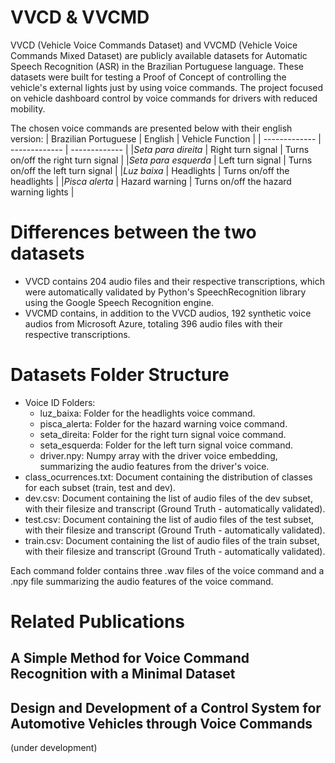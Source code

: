 # VVCD & VVCMD

VVCD (Vehicle Voice Commands Dataset) and VVCMD (Vehicle Voice Commands Mixed Dataset) are publicly available datasets for Automatic Speech Recognition (ASR) in the Brazilian Portuguese language.
These datasets were built for testing a Proof of Concept of controlling the vehicle's external lights just by using voice commands.  The project focused on vehicle dashboard control by voice commands for drivers with reduced mobility.



The chosen voice commands are presented below with their english version:
| Brazilian Portuguese  | English | Vehicle Function |
| ------------- | ------------- | ------------- |
|*Seta para direita*     | Right turn signal | Turns on/off the right turn signal      |
|*Seta para esquerda*    | Left turn signal  |  Turns on/off the left turn signal      |
|*Luz baixa*             | Headlights        |  Turns on/off the headlights            |
|*Pisca alerta*          | Hazard warning    |  Turns on/off the hazard warning lights |

# Differences between the two datasets

- VVCD contains 204 audio files and their respective transcriptions, which were automatically validated by Python's SpeechRecognition library using the Google Speech Recognition engine.
- VVCMD contains, in addition to the VVCD audios, 192 synthetic voice audios from Microsoft Azure, totaling 396 audio files with their respective transcriptions.

# Datasets Folder Structure
- Voice ID Folders:
  - luz_baixa: Folder for the headlights voice command.
  - pisca_alerta: Folder for the hazard warning voice command.
  - seta_direita: Folder for the right turn signal voice command.
  - seta_esquerda: Folder for the left turn signal voice command.
  - driver.npy: Numpy array with the driver voice embedding, summarizing the audio features from the driver's voice.
- class_ocurrences.txt: Document containing the distribution of classes for each subset (train, test and dev).
- dev.csv: Document containing the list of audio files of the dev subset, with their filesize and transcript (Ground Truth - automatically validated).
- test.csv: Document containing the list of audio files of the test subset, with their filesize and transcript (Ground Truth - automatically validated).
- train.csv: Document containing the list of audio files of the train subset, with their filesize and transcript (Ground Truth - automatically validated).

Each command folder contains three .wav files of the voice command and a .npy file summarizing the audio features of the voice command.

# Related Publications
## A Simple Method for Voice Command Recognition with a Minimal Dataset

## Design and Development of a Control System for Automotive Vehicles through Voice Commands
(under development)
